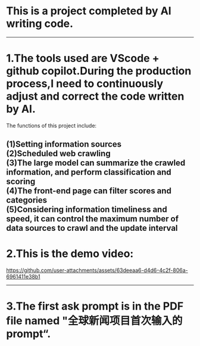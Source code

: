 # This is a project completed by AI writing code.
---
# 1.The tools used are VScode + github copilot.During the production process,I need to continuously adjust and correct the code written by AI. 
The functions of this project include:
 
(1)Setting information sources  
(2)Scheduled web crawling  
(3)The large model can summarize the crawled information, and perform classification and scoring  
(4)The front-end page can filter scores and categories  
(5)Considering information timeliness and speed, it can control the maximum number of data sources to crawl and the update interval  
---
# 2.This is the demo video:

https://github.com/user-attachments/assets/63deeaa6-d4d6-4c2f-806a-6961411e38b1

---
# 3.The first ask prompt is in the PDF file named "全球新闻项目首次输入的prompt“.

